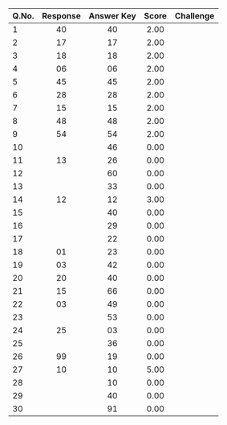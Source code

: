 
| Q.No. | Response | Answer Key | Score | Challenge |
|:------|:--------:|:----------:|:-----:|----------:|
| 1 | 40 | 40 | 2.00 | 
| 2 | 17 | 17 | 2.00 | 
| 3 | 18 | 18 | 2.00 | 
| 4 | 06 | 06 | 2.00 | 
| 5 | 45 | 45 | 2.00 | 
| 6 | 28 | 28 | 2.00 | 
| 7 | 15 | 15 | 2.00 | 
| 8 | 48 | 48 | 2.00 | 
| 9 | 54 | 54 | 2.00 | 
| 10 |  | 46 | 0.00 | 
| 11 | 13 | 26 | 0.00 | 
| 12 |  | 60 | 0.00 | 
| 13 |  | 33 | 0.00 | 
| 14 | 12 | 12 | 3.00 | 
| 15 |  | 40 | 0.00 | 
| 16 |  | 29 | 0.00 | 
| 17 |  | 22 | 0.00 | 
| 18 | 01 | 23 | 0.00 | 
| 19 | 03 | 42 | 0.00 | 
| 20 | 20 | 40 | 0.00 | 
| 21 | 15 | 66 | 0.00 | 
| 22 | 03 | 49 | 0.00 | 
| 23 |  | 53 | 0.00 | 
| 24 | 25 | 03 | 0.00 | 
| 25 |  | 36 | 0.00 | 
| 26 | 99 | 19 | 0.00 | 
| 27 | 10 | 10 | 5.00 | 
| 28 |  | 10 | 0.00 | 
| 29 |  | 40 | 0.00 | 
| 30 |  | 91 | 0.00
